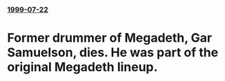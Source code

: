 ### [1999-07-22](/news/1999/07/22/index.md)

#  Former drummer of Megadeth, Gar Samuelson, dies. He was part of the original Megadeth lineup.



